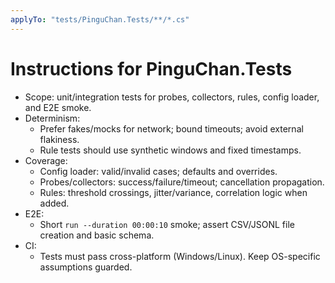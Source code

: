 ```yaml
---
applyTo: "tests/PinguChan.Tests/**/*.cs"
---
```


# Instructions for PinguChan.Tests

- Scope: unit/integration tests for probes, collectors, rules, config loader, and E2E smoke.
- Determinism:
	- Prefer fakes/mocks for network; bound timeouts; avoid external flakiness.
	- Rule tests should use synthetic windows and fixed timestamps.
- Coverage:
	- Config loader: valid/invalid cases; defaults and overrides.
	- Probes/collectors: success/failure/timeout; cancellation propagation.
	- Rules: threshold crossings, jitter/variance, correlation logic when added.
- E2E:
	- Short `run --duration 00:00:10` smoke; assert CSV/JSONL file creation and basic schema.
- CI:
	- Tests must pass cross-platform (Windows/Linux). Keep OS-specific assumptions guarded.
